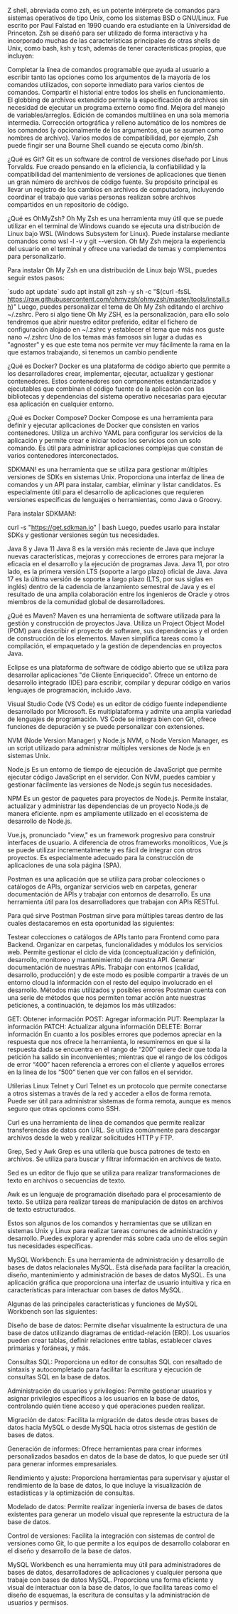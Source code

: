 Z shell, abreviada como zsh, es un potente intérprete de comandos para sistemas operativos de tipo Unix, como los sistemas BSD o GNU/Linux. Fue escrito por Paul Falstad en 1990 cuando era estudiante en la Universidad de Princeton.
Zsh se diseñó para ser utilizado de forma interactiva y ha incorporado muchas de las características principales de otras shells de Unix, como bash, ksh y tcsh, además de tener características propias, que incluyen:

Completar la línea de comandos programable que ayuda al usuario a escribir tanto las opciones como los argumentos de la mayoría de los comandos utilizados, con soporte inmediato para varios cientos de comandos.
Compartir el historial entre todos los shells en funcionamiento.
El globbing de archivos extendido permite la especificación de archivos sin necesidad de ejecutar un programa externo como find.
Mejora del manejo de variables/arreglos.
Edición de comandos multilínea en una sola memoria intermedia.
Corrección ortográfica y relleno automático de los nombres de los comandos (y opcionalmente de los argumentos, que se asumen como nombres de archivo).
Varios modos de compatibilidad, por ejemplo, Zsh puede fingir ser una Bourne Shell cuando se ejecuta como /bin/sh.

¿Qué es Git?
Git es un software de control de versiones diseñado por Linus Torvalds. Fue creado pensando en la eficiencia, la confiabilidad y la compatibilidad del mantenimiento de versiones de aplicaciones que tienen un gran número de archivos de código fuente. Su propósito principal es llevar un registro de los cambios en archivos de computadora, incluyendo coordinar el trabajo que varias personas realizan sobre archivos compartidos en un repositorio de código.

¿Qué es OhMyZsh?
Oh My Zsh es una herramienta muy útil que se puede utilizar en el terminal de Windows cuando se ejecuta una distribución de Linux bajo WSL (Windows Subsystem for Linux). Puede instalarse mediante comandos como wsl -l -v y git --version. Oh My Zsh mejora la experiencia del usuario en el terminal y ofrece una variedad de temas y complementos para personalizarlo.

Para instalar Oh My Zsh en una distribución de Linux bajo WSL, puedes seguir estos pasos:

´sudo apt update´
sudo apt install git zsh -y
sh -c "$(curl -fsSL https://raw.githubusercontent.com/ohmyzsh/ohmyzsh/master/tools/install.sh)"
Luego, puedes personalizar el tema de Oh My Zsh editando el archivo ~/.zshrc.
Pero si algo tiene Oh My ZSH, es la personalización, para ello solo tendremos que abrir nuestro editor preferido, editar el fichero de configuración alojado en ~/.zshrc y establecer el tema que más nos guste
nano ~/.zshrc
Uno de los temas más famosos sin lugar a dudas es "agnoster" y es que este tema nos permite ver muy fácilmente la rama en la que estamos trabajando, si tenemos un cambio pendiente 

¿Qué es Docker?
Docker es una plataforma de código abierto que permite a los desarrolladores crear, implementar, ejecutar, actualizar y gestionar contenedores. Estos contenedores son componentes estandarizados y ejecutables que combinan el código fuente de la aplicación con las bibliotecas y dependencias del sistema operativo necesarias para ejecutar esa aplicación en cualquier entorno.

¿Qué es Docker Compose?
Docker Compose es una herramienta para definir y ejecutar aplicaciones de Docker que consisten en varios contenedores. Utiliza un archivo YAML para configurar los servicios de la aplicación y permite crear e iniciar todos los servicios con un solo comando. Es útil para administrar aplicaciones complejas que constan de varios contenedores interconectados.

SDKMAN! es una herramienta que se utiliza para gestionar múltiples versiones de SDKs en sistemas Unix. Proporciona una interfaz de línea de comandos y un API para instalar, cambiar, eliminar y listar candidatos. Es especialmente útil para el desarrollo de aplicaciones que requieren versiones específicas de lenguajes o herramientas, como Java o Groovy.

Para instalar SDKMAN!:

curl -s "https://get.sdkman.io" | bash
Luego, puedes usarlo para instalar SDKs y gestionar versiones según tus necesidades.

Java 8 y Java 11
Java 8 es la versión más reciente de Java que incluye nuevas características, mejoras y correcciones de errores para mejorar la eficacia en el desarrollo y la ejecución de programas Java. Java 11, por otro lado, es la primera versión LTS (soporte a largo plazo) oficial de Java.
Java 17 es la última versión de soporte a largo plazo (LTS, por sus siglas en inglés) dentro de la cadencia de lanzamiento semestral de Java y es el resultado de una amplia colaboración entre los ingenieros de Oracle y otros miembros de la comunidad global de desarrolladores.

¿Qué es Maven?
Maven es una herramienta de software utilizada para la gestión y construcción de proyectos Java. Utiliza un Project Object Model (POM) para describir el proyecto de software, sus dependencias y el orden de construcción de los elementos. Maven simplifica tareas como la compilación, el empaquetado y la gestión de dependencias en proyectos Java.

Eclipse es una plataforma de software de código abierto que se utiliza para desarrollar aplicaciones "de Cliente Enriquecido". Ofrece un entorno de desarrollo integrado (IDE) para escribir, compilar y depurar código en varios lenguajes de programación, incluido Java.

Visual Studio Code (VS Code) es un editor de código fuente independiente desarrollado por Microsoft. Es multiplataforma y admite una amplia variedad de lenguajes de programación. VS Code se integra bien con Git, ofrece funciones de depuración y se puede personalizar con extensiones.

NVM (Node Version Manager) y Node.js
NVM, o Node Version Manager, es un script utilizado para administrar múltiples versiones de Node.js en sistemas Unix.

Node.js Es un entorno de tiempo de ejecución de JavaScript que permite ejecutar código JavaScript en el servidor. Con NVM, puedes cambiar y gestionar fácilmente las versiones de Node.js según tus necesidades.

NPM Es un gestor de paquetes para proyectos de Node.js. Permite instalar, actualizar y administrar las dependencias de un proyecto Node.js de manera eficiente. npm es ampliamente utilizado en el ecosistema de desarrollo de Node.js.

Vue.js, pronunciado "view," es un framework progresivo para construir interfaces de usuario. A diferencia de otros frameworks monolíticos, Vue.js se puede utilizar incrementalmente y es fácil de integrar con otros proyectos. Es especialmente adecuado para la construcción de aplicaciones de una sola página (SPA).

Postman es una aplicación que se utiliza para probar colecciones o catálogos de APIs, organizar servicios web en carpetas, generar documentación de APIs y trabajar con entornos de desarrollo. Es una herramienta útil para los desarrolladores que trabajan con APIs RESTful.

Para qué sirve Postman
Postman sirve para múltiples tareas dentro de las cuales destacaremos en esta oportunidad las siguientes:

Testear colecciones o catálogos de APIs tanto para Frontend como para Backend.
Organizar en carpetas, funcionalidades y módulos los servicios web.
Permite gestionar el ciclo de vida (conceptualización y definición, desarrollo, monitoreo y mantenimiento) de nuestra API.
Generar documentación de nuestras APIs.
Trabajar con entornos (calidad, desarrollo, producción) y de este modo es posible compartir a través de un entorno cloud la información con el resto del equipo involucrado en el desarrollo.
Métodos más utilizados y posibles errores
Postman cuenta con una serie de métodos que nos permiten tomar acción ante nuestras peticiones, a continuación, te dejamos los más utilizados:

GET: Obtener información
POST: Agregar información
PUT: Reemplazar la información
PATCH: Actualizar alguna información
DELETE: Borrar información
En cuanto a los posibles errores que podemos apreciar en la respuesta que nos ofrece la herramienta, lo resumiremos en que si la respuesta dada se encuentra en el rango de “200” quiere decir que toda la petición ha salido sin inconvenientes; mientras que el rango de los códigos de error “400” hacen referencia a errores con el cliente y aquellos errores en la línea de los “500” tienen que ver con fallos en el servidor.

Utilerias Linux
Telnet y Curl
Telnet es un protocolo que permite conectarse a otros sistemas a través de la red y acceder a ellos de forma remota. Puede ser útil para administrar sistemas de forma remota, aunque es menos seguro que otras opciones como SSH.

Curl es una herramienta de línea de comandos que permite realizar transferencias de datos con URL. Se utiliza comúnmente para descargar archivos desde la web y realizar solicitudes HTTP y FTP.

Grep, Sed y Awk
Grep es una utilería que busca patrones de texto en archivos. Se utiliza para buscar y filtrar información en archivos de texto.

Sed es un editor de flujo que se utiliza para realizar transformaciones de texto en archivos o secuencias de texto.

Awk es un lenguaje de programación diseñado para el procesamiento de texto. Se utiliza para realizar tareas de manipulación de datos en archivos de texto estructurados.

Estos son algunos de los comandos y herramientas que se utilizan en sistemas Unix y Linux para realizar tareas comunes de administración y desarrollo. Puedes explorar y aprender más sobre cada uno de ellos según tus necesidades específicas.

MySQL Workbench: Es una herramienta de administración y desarrollo de bases de datos relacionales MySQL. Está diseñada para facilitar la creación, diseño, mantenimiento y administración de bases de datos MySQL. Es una aplicación gráfica que proporciona una interfaz de usuario intuitiva y rica en características para interactuar con bases de datos MySQL.

Algunas de las principales características y funciones de MySQL Workbench son las siguientes:

Diseño de base de datos: Permite diseñar visualmente la estructura de una base de datos utilizando diagramas de entidad-relación (ERD). Los usuarios pueden crear tablas, definir relaciones entre tablas, establecer claves primarias y foráneas, y más.

Consultas SQL: Proporciona un editor de consultas SQL con resaltado de sintaxis y autocompletado para facilitar la escritura y ejecución de consultas SQL en la base de datos.

Administración de usuarios y privilegios: Permite gestionar usuarios y asignar privilegios específicos a los usuarios en la base de datos, controlando quién tiene acceso y qué operaciones pueden realizar.

Migración de datos: Facilita la migración de datos desde otras bases de datos hacia MySQL o desde MySQL hacia otros sistemas de gestión de bases de datos.

Generación de informes: Ofrece herramientas para crear informes personalizados basados en datos de la base de datos, lo que puede ser útil para generar informes empresariales.

Rendimiento y ajuste: Proporciona herramientas para supervisar y ajustar el rendimiento de la base de datos, lo que incluye la visualización de estadísticas y la optimización de consultas.

Modelado de datos: Permite realizar ingeniería inversa de bases de datos existentes para generar un modelo visual que represente la estructura de la base de datos.

Control de versiones: Facilita la integración con sistemas de control de versiones como Git, lo que permite a los equipos de desarrollo colaborar en el diseño y desarrollo de la base de datos.

MySQL Workbench es una herramienta muy útil para administradores de bases de datos, desarrolladores de aplicaciones y cualquier persona que trabaje con bases de datos MySQL. Proporciona una forma eficiente y visual de interactuar con la base de datos, lo que facilita tareas como el diseño de esquemas, la escritura de consultas y la administración de usuarios y permisos.
